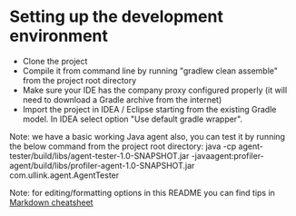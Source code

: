 # Setting up the development environment

* Clone the project
* Compile it from command line by running "gradlew clean assemble" from the project root directory
* Make sure your IDE has the company proxy configured properly (it will need to download a Gradle archive from the internet)
* Import the project in IDEA / Eclipse starting from the existing Gradle model. In IDEA select option "Use default gradle wrapper".

Note: we have a basic working Java agent also, you can test it by running the below command from the project root directory:
 java -cp agent-tester/build/libs/agent-tester-1.0-SNAPSHOT.jar -javaagent:profiler-agent/build/libs/profiler-agent-1.0-SNAPSHOT.jar com.ullink.agent.AgentTester

Note: for editing/formatting options in this README you can find tips in [Markdown cheatsheet](https://github.com/adam-p/markdown-here/wiki/Markdown-Cheatsheet)